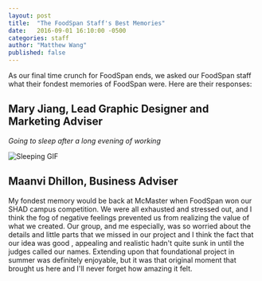```yaml
---
layout: post
title:  "The FoodSpan Staff's Best Memories"
date:   2016-09-01 16:10:00 -0500
categories: staff
author: "Matthew Wang"
published: false
---
```


As our final time crunch for FoodSpan ends, we asked our FoodSpan staff what their fondest memories of FoodSpan were. Here are their responses:

## Mary Jiang, Lead Graphic Designer and Marketing Adviser

*Going to sleep after a long evening of working*

![Sleeping GIF]({{site.baseurl}}/img/blog/sleep.gif)

## Maanvi Dhillon, Business Adviser

My fondest memory would be back at McMaster when FoodSpan won our SHAD campus competition. We were all exhausted and stressed out, and I think the fog of negative feelings prevented us from realizing the value of what we created. Our group, and me especially, was so worried about the details and little parts that we missed in our project and I think the fact that our idea was good , appealing and realistic hadn't quite sunk in until the judges called our names. Extending upon that foundational project in summer was definitely enjoyable, but it was that original moment that brought us here and I'll never forget how amazing it felt.
